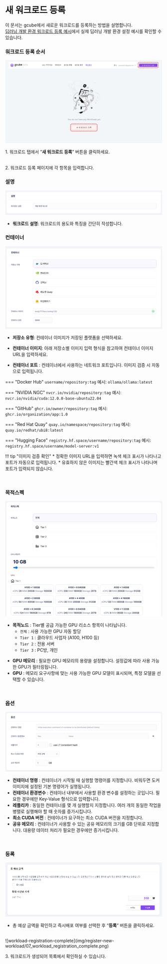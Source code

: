 # 새 워크로드 등록

이 문서는 gcube에서 새로운 워크로드를 등록하는 방법을 설명합니다. <br>
[딥러닝 개발 환경 워크로드 등록 예시](https://data-alliance.github.io/gai-platform-docs/user-guide/workload/example-workload/)에서 실제 딥러닝 개발 환경 설정 예시를 확인할 수 있습니다.

### 워크로드 등록 순서

![register-new-workload](img/register-new-workload/01_register-new-workload.png)

1\. 워크로드 탭에서 “**새 워크로드 등록**” 버튼을 클릭하세요. <br><br>

2\. 워크로드 등록 페이지에 각 항목을 입력합니다.

### 설명
![input-workload-description](img/register-new-workload/02_workload_desc.png) <br>

- **워크로드 설명**: 워크로드의 용도와 특징을 간단히 작성합니다.


### 컨테이너
![input-workload-description](img/register-new-workload/03_workload_container.png) <br>

- **저장소 유형**: 컨테이너 이미지가 저장된 플랫폼을 선택하세요. <br>

- **컨테이너 이미지**: 아래 저장소별 이미지 입력 형식을 참고하여 컨테이너 이미지 URL을 입력하세요. 

- **컨테이너 포트** : 컨테이너에서 사용하는 네트워크 포트입니다. 이미지 검증 시 자동으로 입력됩니다.

=== "Docker Hub"
    ```
    username/repository:tag
    ```
    예시: `ollama/ollama:latest`

=== "NVIDIA NGC"
    ```
    nvcr.io/nvidia/repository:tag
    ```
    예시: `nvcr.io/nvidia/cuda:12.0.0-base-ubuntu22.04`

=== "GitHub"
    ```
    ghcr.io/owner/repository:tag
    ```
    예시: `ghcr.io/organization/app:1.0`

=== "Red Hat Quay"
    ```
    quay.io/namespace/repository:tag
    ```
    예시: `quay.io/redhat/ubi8:latest`

=== "Hugging Face"
    ```
    registry.hf.space/username/repository:tag
    ```
    예시: `registry.hf.space/username/model-server:v1`

!!! tip "이미지 검증 확인"
    * 정확한 이미지 URL을 입력하면 녹색 체크 표시가 나타나고 포트가 자동으로 입력됩니다.
    * 유효하지 않은 이미지는 빨간색 체크 표시가 나타나며 포트가 입력되지 않습니다.

<br>




<!-- - **컨테이너 명령**: 컨테이너가 시작될 때 실행할 명령어를 지정합니다. 컨테이너 내부에서 실행 가능한 명령어만 사용 가능합니다.

!!! warning "명령어 지정 시 주의사항"
    대부분의 경우, 이미지에 이미 기본 명령어가 설정되어 있으므로 비워두셔도 됩니다. <br>

    잘못된 명령어를 입력하면 <ins>컨테이너가 시작되지 않거나 즉시 종료</ins>될 수 있으니 주의하시기 바랍니다. -->


### 목적스펙
![input-workload-spec](img/register-new-workload/04_workload_spec.png) <br>

- **목적노드** : Tier별 공급 가능한 GPU 리소스 항목이 나타납니다. <br>
    - `전체` : 사용 가능한 GPU 자동 할당 <br>
    - `Tier 1` : 클라우드 사업자 (A100, H100 등)<br>
    - `Tier 2` : 전용 서버 <br>
    - `Tier 3` : PC방, 개인 <br>
<!-- - **레플리카** : 배포할 컨테이너 인스턴스의 수를 지정합니다.<br> -->
- **GPU 메모리** : 필요한 GPU 메모리의 용량을 설정합니다. 설정값에 따라 사용 가능한 GPU가 필터링됩니다. <br>
- **GPU** : 메모리 요구사항에 맞는 사용 가능한 GPU 모델이 표시되며, 특정 모델을 선택할 수 있습니다. <br>

<br>

### 옵션
![workload-option](img/register-new-workload/05_workload_option.png) <br>

- **컨테이너 명령** : 컨테이너가 시작될 때 실행할 명령어를 지정합니다. 비워두면 도커 이미지에 설정된 기본 명령어가 실행됩니다. <br>
- **컨테이너 환경변수** : 컨테이너 내부에서 사용할 환경 변수를 설정하는 곳입니다. 필요한 경우에만 Key-Value 형식으로 입력합니다.<br>
- **레플리카** : 동일한 컨테이너를 몇 개 실행할지 지정합니다. 여러 개의 동일한 작업을 병렬로 실행해야 할 때 숫자를 증가시킵니다. <br>
- **최소 CUDA 버전** : 컨테이너가 요구하는 최소 CUDA 버전을 지정합니다. <br>
- **공유 메모리** : 컨테이너가 사용할 수 있는 공유 메모리의 크기를 GB 단위로 지정합니다. 대용량 데이터 처리가 필요한 경우에만 증가시킵니다.<br>

<br>

### 등록
![workload-registration](img/register-new-workload/06_workload_register.png) <br>

- 총 예상 금액을 확인하고 즉시배포 여부를 선택한 후 “**등록**” 버튼을 클릭하세요. <br>

<br>
![workload-registration-complete](img/register-new-workload/07_workload_registration_complete.png) <br>

3\. 워크로드가 생성되어 목록에서 확인하실 수 있습니다. 

